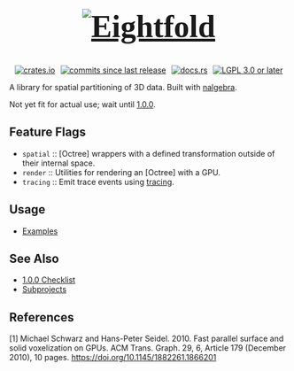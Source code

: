 <style>
@font-face {
  font-family: "CirrusCumulus";
  src: local("CirrusCumulus"),
    url("https://gitlab.com/Clarasambot/cirruscumulus/-/raw/master/fonts/CirrusCumulus.woff") format("woff"),
    url("https://gitlab.com/Clarasambot/cirruscumulus/-/raw/master/fonts/CirrusCumulus.otf") format("opentype"),
    url("https://gitlab.com/Clarasambot/cirruscumulus/-/raw/master/fonts/CirrusCumulus.ttf") format("truetype");
}
</style>
<h1 align="center" style="font-family: CirrusCumulus, serif; font-size: 4em;">
  <a href="https://github.com/SignalWalker/eightfold"><img src="assets/doc/wordmark.svg" srcset="https://github.com/SignalWalker/eightfold/raw/main/assets/doc/wordmark.svg" alt="Eightfold" role="img"/></a>
</h1>

<nav style="margin: auto; display: flex; justify-content: space-evenly; min-width: fit-content; max-width: 72ch;">
  <a href="https://crates.io/crates/eightfold"><img src="https://img.shields.io/crates/v/eightfold" alt="crates.io"/></a>
  <a href="https://github.com/SignalWalker/eightfold/commits/main"><img src="https://img.shields.io/github/commits-since/SignalWalker/eightfold/0.1.0" alt="commits since last release"/></a>
  <a href="https://docs.rs/eightfold"><img src="https://img.shields.io/docsrs/eightfold" alt="docs.rs"/></a>
  <a href="https://opensource.org/licenses/lgpl-license" rel="external license"><img src="https://img.shields.io/crates/l/eightfold" alt="LGPL 3.0 or later"/></a>
</nav>

A library for spatial partitioning of 3D data. Built with [nalgebra](https://nalgebra.org).

Not yet fit for actual use; wait until [1.0.0](https://github.com/SignalWalker/eightfold/issues/1).

## Feature Flags

* `spatial` :: [Octree] wrappers with a defined transformation outside of their internal space.
* `render` :: Utilities for rendering an [Octree] with a GPU.
* `tracing` :: Emit trace events using [tracing](https://github.com/tokio-rs/tracing).

## Usage

* [Examples](./samples)

## See Also

* [1.0.0 Checklist](https://github.com/SignalWalker/eightfold/issues/1)
* [Subprojects](./lib)

## References

\[1\] Michael Schwarz and Hans-Peter Seidel. 2010. Fast parallel surface and solid voxelization on GPUs. ACM Trans. Graph. 29, 6, Article 179 (December 2010), 10 pages. <https://doi.org/10.1145/1882261.1866201>
